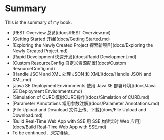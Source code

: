# Summary

This is the summary of my book.

* [REST Overview 总览](docs/REST Overview.md)
* [Getting Started 开始](docs/Getting Started.md)
* [Exploring the Newly Created Project 探索新项目](docs/Exploring the Newly Created Project.md)
* [Rapid Development 快速开发](docs/Rapid Development.md)
* [Custom ResourceConfig 自定义资源配置](docs/Custom ResourceConfig.md)
* [Handle JSON and XML 处理 JSON 和 XML](docs/Handle JSON and XML.md)
* [Java SE Deployment Environments 使用 Java SE 部署环境](docs/Java SE Deployment Environments.md)
* [Simulation of CURD 模拟CURD操作](docs/Simulation of CURD.md)
* [Parameter Annotations 常用参数注解](docs/Parameter Annotations.md)
* [File Upload and Download 文件上传、下载](docs/File Upload and Download.md)
* [Build Real-Time Web App with SSE 用 SSE 构建实时 Web 应用](docs/Build Real-Time Web App with SSE.md)
* To be continued ...未完待续...